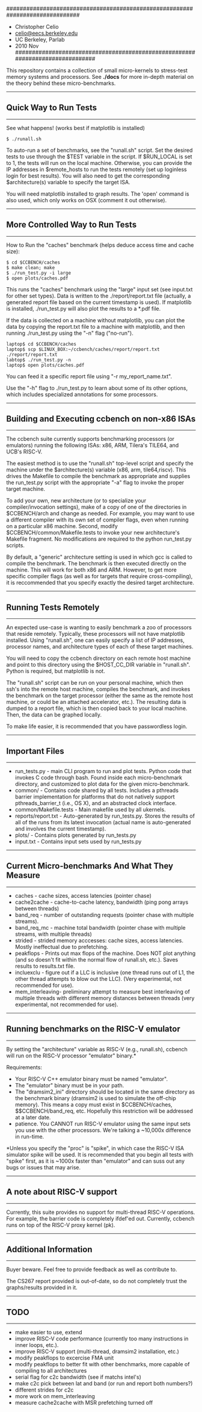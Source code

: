 ##############################################################################
* Christopher Celio
* celio@eecs.berkeley.edu
* UC Berkeley, Parlab
* 2010 Nov
##############################################################################


This repository contains a collection of small micro-kernels to stress-test
memory systems and processors. See **./docs** for more in-depth material on
the theory behind these micro-benchmarks.

------------------------------------------------------------------------------
## Quick Way to Run Tests
------------------------------------------------------------------------------

See what happens! (works best if matplotlib is installed)

    $ ./runall.sh


To auto-run a set of benchmarks, see the "runall.sh" script. Set the desired
tests to use through the $TEST variable in the script. If $RUN_LOCAL is set to
1, the tests will run on the local machine.  Otherwise, you can provide the IP
addresses in $remote_hosts to run the tests remotely (set up loginless login
for best results).  You will also need to get the corresponding
$architecture(s) variable to specify the target ISA.

You will need matplotlib installed to graph results. The 'open' command is also
used, which only works on OSX (comment it out otherwise). 


------------------------------------------------------------------------------
## More Controlled Way to Run Tests
------------------------------------------------------------------------------

How to Run the "caches" benchmark (helps deduce access time and cache size):

    $ cd $CCBENCH/caches
    $ make clean; make
    $ ./run_test.py -i large
    $ open plots/caches.pdf

This runs the "caches" benchmark using the "large" input set (see input.txt for
other set types). Data is written to the ./report/report.txt file (actually, a
generated report file based on the current timestamp is used). If matplotlib is
installed, ./run_test.py will also plot the results to a *.pdf file.


If the data is collected on a machine without matplotlib, you can plot the data
by copying the report.txt file to a machine with matplotlib, and then running
./run_test.py using the "-n" flag ("no-run"). 

    laptop$ cd $CCBENCH/caches
    laptop$ scp $LINUX_BOX:~/ccbench/caches/report/report.txt ./report/report.txt
    labtop$ ./run_test.py -n
    laptop$ open plots/caches.pdf

You can feed it a specific report file using "-r my_report_name.txt". 

Use the "-h" flag to ./run_test.py to learn about some of its other options,
which includes specialized annotations for some processors. 
                                                             
------------------------------------------------------------------------------
## Building and Executing ccbench on non-x86 ISAs
------------------------------------------------------------------------------

The ccbench suite currently supports benchmarking processors (or emulators)
running the following ISAs: x86, ARM, Tilera's TILE64, and UCB's RISC-V. 

The easiest method is to use the "runall.sh" top-level script and specify the
machine under the $architecture(s) variable (x86, arm, tile64,riscv). This
drives the Makefile to compile the benchmark as appropriate and supplies the
run_test.py script with the appropriate "-a" flag to invoke the proper target
machine. 

To add your own, new architecture (or to specialize your compiler/invocation
settings), make of a copy of one of the directories in $CCBENCH/arch and
change as needed. For example, you may want to use a different compiler with
its own set of compiler flags, even when running on a particular x86 machine.
Second, modify $CCBENCH/common/Makefile.tests to invoke your new architecture's
Makefile fragment. No modifications are required to the python run_test.py
scripts.

By default, a "generic" architecture setting is used in which gcc is called to
compile the benchmark.  The benchmark is then executed directly on the machine.
This will work for both x86 and ARM. However, to get more specific compiler
flags (as well as for targets that require cross-compiling), it is reccommended
that you specify exactly the desired target architecture.
  
------------------------------------------------------------------------------
## Running Tests Remotely
------------------------------------------------------------------------------

An expected use-case is wanting to easily benchmark a zoo of processors that
reside remotely. Typically, these processors will not have matplotlib
installed. Using "runall.sh", one can easily specify a list of IP addresses,
processor names, and architecture types of each of these target machines. 

You will need to copy the ccbench directory on each remote host machine and
point to this directory using the $HOST_CC_DIR variable in "runall.sh".  Python
is required, but matplotlib is not.

The "runall.sh" script can be run on your personal machine, which then ssh's
into the remote host machine, compiles the benchmark, and invokes the benchmark
on the target processor (either the same as the remote host machine, or could
be an attached accelerator, etc.).  The resulting data is dumped to a report
file, which is then copied back to your local machine. Then, the data can be
graphed locally.

To make life easier, it is recommended that you have passwordless login.

------------------------------------------------------------------------------
## Important Files
------------------------------------------------------------------------------

  - run_tests.py        - main CLI program to run and plot tests. Python 
                            code that invokes C code through bash. Found inside
                            each micro-benchmark directory, and customized to
                            plot data for the given micro-benchmark. 
  - common/             - Contains code shared by all tests.
                            Includes a pthreads barrier implementation for
                            platforms that do not natively support
                            pthreads_barrier_t (i.e., OS X), and an abstracted
                            clock interface.
  - common/Makefile.tests - Main makefile used by all ukernels.
  - reports/report.txt  - Auto-generated by run_tests.py. Stores the
                            results of all of the runs from its latest
                            invocation (actual name is auto-generated and 
                            involves the current timestamp).
  - plots/              - Contains plots generated by run_tests.py
  - input.txt           - Contains input sets used by run_tests.py

 
------------------------------------------------------------------------------
## Current Micro-benchmarks And What They Measure
------------------------------------------------------------------------------

  - caches       - cache sizes, access latencies (pointer chase)
  - cache2cache  - cache-to-cache latency, bandwidth (ping pong arrays 
                    between threads)
  - band_req     - number of outstanding requests (pointer chase with 
                    multiple streams).
  - band_req_mc  - machine total bandwidth (pointer chase with 
                    multiple streams, with multiple threads)
  - strided      - strided memory acccesses: cache sizes, access latencies. 
                    Mostly ineffectual due to prefetching.
  - peakflops    - Prints out max flops of the machine. Does NOT plot 
                    anything (and so doesn't fit within the normal flow 
                    of runall.sh, etc.). Saves results to results.txt file.
  - incluexclu   - figure out if a LLC is inclusive (one thread runs out of 
                    L1, the other thread attempts to blow out the LLC). 
                    (Very experimental, not recommended for use).
  - mem_interleaving- preliminary attempt to measure best interleaving of 
                    multiple threads with different memory distances between 
                    threads (very experimental, not recommended for use).

  
------------------------------------------------------------------------------
## Running benchmarks on the RISC-V emulator
------------------------------------------------------------------------------

By setting the "architecture" variable as RISC-V (e.g., runall.sh), ccbench
will run on the RISC-V processor "emulator" binary.*

Requirements:
   - Your RISC-V C++ emulator binary must be named "emulator".
   - The "emulator" binary must be in your path.
   - The "dramsim2_ini" directory should be located in the same directory as
      the benchmark binary (dramsim2 is used to simulate the off-chip memory).
      This means a copy must exist in $CCBENCH/caches, $$CCBENCH/band_req, etc.
      Hopefully this restriction will be addressed at a later date.
   - patience. You CANNOT run RISC-V emulator using the same input sets you use
      with the other processors. We're talking a ~10,000x difference in run-time.


*Unless you specify the "proc" is "spike", in which case the RISC-V ISA
simulator spike will be used.  It is recommended that you begin all tests with
"spike" first, as it is ~1000x faster than "emulator" and can suss out any bugs
or issues that may arise. 


------------------------------------------------------------------------------
## A note about RISC-V support
------------------------------------------------------------------------------
 
Currently, this suite provides no support for multi-thread RISC-V operations.
For example, the barrier code is completely ifdef'ed out. Currently, ccbench
runs on top of the RISC-V proxy kernel (pk).


------------------------------------------------------------------------------
## Additional Information 
------------------------------------------------------------------------------

Buyer beware. Feel free to provide feedback as well as contribute to.

The CS267 report provided is out-of-date, so do not completely trust the
graphs/results provided in it.


------------------------------------------------------------------------------
## TODO
------------------------------------------------------------------------------

  - make easier to use, extend
  - improve RISC-V code performance (currently too many instructions in inner
        loops, etc.).
  - improve RISC-V support (multi-thread, dramsim2 installation, etc.)
  - modify peakflops to excercise FMA unit
  - modify peakflops to better fit with other benchmarks, more capable of
        compiling to all architectures
  - serial flag for c2c bandwidth (see if matchs intel's)
  - make c2c pick between lat and band (or run and report both numbers?)
  - different strides for c2c
  - more work on mem_interleaving
  - measure cache2cache with MSR prefetching turned off

